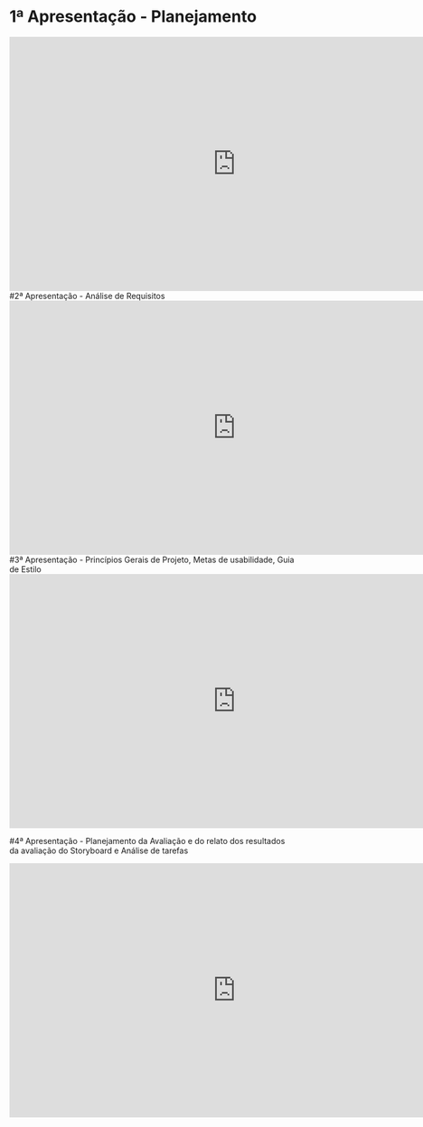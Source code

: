 # 1ª Apresentação - Planejamento

<iframe width="800" height="450" src="https://www.youtube-nocookie.com/embed/UkIfoK_j97U" frameborder="0" allow="accelerometer; autoplay; clipboard-write; encrypted-media; gyroscope; picture-in-picture" allowfullscreen></iframe>
<br>
#2ª Apresentação - Análise de Requisitos

<iframe width="800" height="450" src="https://www.youtube-nocookie.com/embed/iyLCqawVN2c" frameborder="0" allow="accelerometer; autoplay; clipboard-write; encrypted-media; gyroscope; picture-in-picture" allowfullscreen></iframe>
<br>
#3ª Apresentação - Princípios Gerais de Projeto, Metas de usabilidade, Guia de Estilo

<iframe width="800" height="450" src="https://www.youtube.com/embed/7X0gTxxC2dk" frameborder="0" allow="accelerometer; autoplay; clipboard-write; encrypted-media; gyroscope; picture-in-picture" allowfullscreen></iframe>
 
#4ª Apresentação - Planejamento da Avaliação e do relato dos resultados da avaliação do Storyboard e Análise de tarefas
<iframe width="800" height="450" src="https://www.youtube.com/embed/VqLc_W2xryI" title="YouTube video player" frameborder="0" allow="accelerometer; autoplay; clipboard-write; encrypted-media; gyroscope; picture-in-picture" allowfullscreen></iframe>
